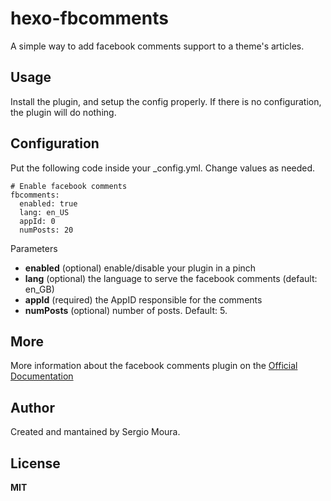 hexo-fbcomments
===============

A simple way to add facebook comments support to a theme's articles.

Usage
-----

Install the plugin, and setup the config properly. If there is no configuration, the plugin will do nothing.

Configuration
-------------

Put the following code inside your _config.yml. Change values as needed.

```
# Enable facebook comments
fbcomments:
  enabled: true
  lang: en_US
  appId: 0
  numPosts: 20
```

Parameters

* **enabled** (optional) enable/disable your plugin in a pinch
* **lang** (optional) the language to serve the facebook comments (default: en_GB)
* **appId** (required) the AppID responsible for the comments
* **numPosts** (optional) number of posts. Default: 5.

More
----
More information about the facebook comments plugin on the [Official Documentation](https://developers.facebook.com/docs/plugins/comments)

Author
------
Created and mantained by Sergio Moura.

License
-------
**MIT**